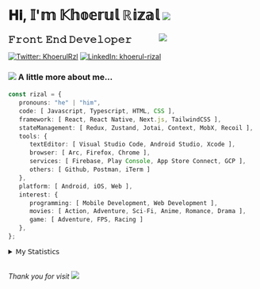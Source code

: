 <h1> 𝐇𝐢, 𝕀'𝕞 𝕂𝕙𝕠𝕖𝕣𝕦𝕝 ℝ𝕚𝕫𝕒𝕝 <img src="https://media.giphy.com/media/mGcNjsfWAjY5AEZNw6/giphy.gif" width="50"></h1>
<img align='right' src="https://media.giphy.com/media/v1.Y2lkPTc5MGI3NjExOWI2ajR2NGJubzBsZHFuaHMwajRrcDNsNXJwOG8yb3F0NjhkNXF4OSZlcD12MV9pbnRlcm5hbF9naWZfYnlfaWQmY3Q9cw/fkZukR450RQ1qnGaq9/giphy.gif" width="200">
<strong style="font-size:20px;">𝙵𝚛𝚘𝚗𝚝 𝙴𝚗𝚍 𝙳𝚎𝚟𝚎𝚕𝚘𝚙𝚎𝚛</strong>
</p></em>

[![Twitter: KhoerulRzl](https://img.shields.io/twitter/follow/KhoerulRzl?style=social)](https://twitter.com/KhoerulRzl)
[![LinkedIn: khoerul-rizal](https://img.shields.io/badge/khoerul--rizal-blue?style=flat-square&logo=Linkedin&logoColor=white&link=https://www.linkedin.com/in/khoerul-rizal/)](https://www.linkedin.com/in/khoerul-rizal/)

### <img src="https://media.giphy.com/media/VgCDAzcKvsR6OM0uWg/giphy.gif" width="50"> A little more about me...

```typescript
const rizal = {
   pronouns: "he" | "him",
   code: [ Javascript, Typescript, HTML, CSS ],
   framework: [ React, React Native, Next.js, TailwindCSS ],
   stateManagement: [ Redux, Zustand, Jotai, Context, MobX, Recoil ],
   tools: {
      textEditor: [ Visual Studio Code, Android Studio, Xcode ],
      browser: [ Arc, Firefox, Chrome ],
      services: [ Firebase, Play Console, App Store Connect, GCP ],
      others: [ Github, Postman, iTerm ]
   },
   platform: [ Android, iOS, Web ],
   interest: {
      programming: [ Mobile Development, Web Development ],
      movies: [ Action, Adventure, Sci-Fi, Anime, Romance, Drama ],
      game: [ Adventure, FPS, Racing ]
   },
};
```

<details>
  <summary>𝖬𝗒 𝖲𝗍𝖺𝗍𝗂𝗌𝗍𝗂𝖼𝗌</summary><br/>
   
<!--START_SECTION:waka-->
![Code Time](http://img.shields.io/badge/Code%20Time-815%20hrs-blue)

![Profile Views](http://img.shields.io/badge/Profile%20Views-0-blue)

**🐱 My GitHub Data** 

> 📦 167.7 kB Used in GitHub's Storage 
 > 
> 🏆 1,190 Contributions in the Year 2024
 > 
> 💼 Opted to Hire
 > 
> 📜 32 Public Repositories 
 > 
> 🔑 8 Private Repositories 
 > 
**I'm an Early 🐤** 

```text
🌞 Morning                11705 commits       █████████░░░░░░░░░░░░░░░░   35.04 % 
🌆 Daytime                14683 commits       ███████████░░░░░░░░░░░░░░   43.95 % 
🌃 Evening                6878 commits        █████░░░░░░░░░░░░░░░░░░░░   20.59 % 
🌙 Night                  142 commits         ░░░░░░░░░░░░░░░░░░░░░░░░░   00.43 % 
```
📅 **I'm Most Productive on Tuesday** 

```text
Monday                   6553 commits        █████░░░░░░░░░░░░░░░░░░░░   19.62 % 
Tuesday                  7477 commits        ██████░░░░░░░░░░░░░░░░░░░   22.38 % 
Wednesday                5544 commits        ████░░░░░░░░░░░░░░░░░░░░░   16.59 % 
Thursday                 6421 commits        █████░░░░░░░░░░░░░░░░░░░░   19.22 % 
Friday                   4944 commits        ████░░░░░░░░░░░░░░░░░░░░░   14.80 % 
Saturday                 1090 commits        █░░░░░░░░░░░░░░░░░░░░░░░░   03.26 % 
Sunday                   1379 commits        █░░░░░░░░░░░░░░░░░░░░░░░░   04.13 % 
```


📊 **This Week I Spent My Time On** 

```text
🕑︎ Time Zone: Asia/Jakarta

💬 Programming Languages: 
TypeScript               29 hrs 59 mins      █████████████░░░░░░░░░░░░   52.70 % 
Other                    12 hrs 52 mins      ██████░░░░░░░░░░░░░░░░░░░   22.63 % 
JavaScript               6 hrs 27 mins       ███░░░░░░░░░░░░░░░░░░░░░░   11.35 % 
PHP                      2 hrs 40 mins       █░░░░░░░░░░░░░░░░░░░░░░░░   04.70 % 
Figma Design             1 hr 16 mins        █░░░░░░░░░░░░░░░░░░░░░░░░   02.25 % 

🔥 Editors: 
VS Code                  41 hrs 51 mins      ██████████████████░░░░░░░   73.56 % 
Slack                    7 hrs 3 mins        ███░░░░░░░░░░░░░░░░░░░░░░   12.39 % 
iTerm2                   3 hrs 21 mins       █░░░░░░░░░░░░░░░░░░░░░░░░   05.89 % 
Terminal                 1 hr 24 mins        █░░░░░░░░░░░░░░░░░░░░░░░░   02.48 % 
Figma                    1 hr 16 mins        █░░░░░░░░░░░░░░░░░░░░░░░░   02.25 % 

💻 Operating System: 
Mac                      56 hrs 54 mins      █████████████████████████   100.00 % 
```

**I Mostly Code in JavaScript** 

```text
JavaScript               41 repos            ████████████████░░░░░░░░░   65.08 % 
TypeScript               13 repos            █████░░░░░░░░░░░░░░░░░░░░   20.63 % 
PHP                      2 repos             █░░░░░░░░░░░░░░░░░░░░░░░░   03.17 % 
Kotlin                   1 repo              ░░░░░░░░░░░░░░░░░░░░░░░░░   01.59 % 
Jupyter Notebook         1 repo              ░░░░░░░░░░░░░░░░░░░░░░░░░   01.59 % 
```



**Timeline**

![Lines of Code chart](https://raw.githubusercontent.com/khoerulrizal/khoerulrizal/main/assets/bar_graph.png)


 Last Updated on 16/08/2024 00:46:18 UTC
<!--END_SECTION:waka-->
</details>
<br/>

<em>Thank you for visit</em> <img src="https://media.giphy.com/media/v1.Y2lkPTc5MGI3NjExcHdvNm1qZWtjaGw0ZjdwM3Z3NnY2dHlueTVuODBta2FiY20wM2YybSZlcD12MV9pbnRlcm5hbF9naWZfYnlfaWQmY3Q9cw/tV25tpdKqdFa9x81k2/giphy.gif" width="40">
